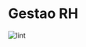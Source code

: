 # Gestao RH


![lint](https://github.com/juliosaraiva/django-gestao-rh/workflows/Flake8%20Lint/badge.svg)
